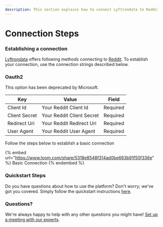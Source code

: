 ```yaml
---
description: This section explains how to connect Lyftrondata to Reddit.
---
```


# Connection Steps

### Establishing a connection

[Lyftrondata](https://www.lyftrondata.com) offers following methods connecting to [Reddit](https://www.lyftrondata.com/integration/marketing-analytics/reddit/). To establish your connection, use the connection strings described below.

### Oauth2

This option has been deprecated by Microsoft.

| Key           | Value                     | Field    |
| ------------- | ------------------------- | -------- |
| Client Id     | Your Reddit Client Id     | Required |
| Client Secret | Your Reddit Client Secret | Required |
| Redirect Uri  | Your Reddit Redirect Uri  | Required |
| User Agent    | Your Reddit User Agent    | Required |

Follow the steps below to establish a basic connection

{% embed url="https://www.loom.com/share/5318e8548f314ad0be663b91f50f336e" %}
Basic Connection
{% endembed %}

### Quickstart Steps

Do you have questions about how to use the platform? Don't worry; we've got you covered. Simply follow the quickstart instructions [here](./).

### Questions? <a href="#questions" id="questions"></a>

We're always happy to help with any other questions you might have! [Set up a meeting with our experts](https://www.lyftrondata.com/book-a-meeting/).

